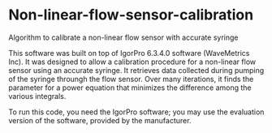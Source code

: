 # Non-linear-flow-sensor-calibration
Algorithm to calibrate a non-linear flow sensor with accurate syringe

This software was built on top of IgorPro 6.3.4.0 software (WaveMetrics Inc).
It was designed to allow a calibration procedure for a non-linear flow sensor using an accurate syringe.
It retrieves data collected during pumping of the syringe throungh the flow sensor.
Over many iterations, it finds the parameter for a power equation that minimizes the difference among the various integrals.

To run this code, you need the IgorPro software; you may use the evaluation version of the software, provided by the manufacturer.
